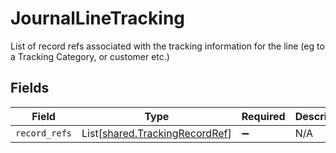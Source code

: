 # JournalLineTracking

List of record refs associated with the tracking information for the line (eg to a Tracking Category, or customer etc.)


## Fields

| Field                                                                      | Type                                                                       | Required                                                                   | Description                                                                |
| -------------------------------------------------------------------------- | -------------------------------------------------------------------------- | -------------------------------------------------------------------------- | -------------------------------------------------------------------------- |
| `record_refs`                                                              | List[[shared.TrackingRecordRef](../../models/shared/trackingrecordref.md)] | :heavy_minus_sign:                                                         | N/A                                                                        |